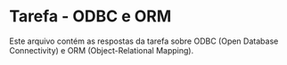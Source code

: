# Tarefa - ODBC e ORM

Este arquivo contém as respostas da tarefa sobre ODBC (Open Database Connectivity) e ORM (Object-Relational Mapping).
